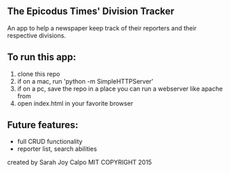 The Epicodus Times' Division Tracker
---
An app to help a newspaper keep track of their reporters and their respective divisions.

To run this app:
---
  1. clone this repo
  2. if on a mac, run 'python -m SimpleHTTPServer'
  3. if on a pc, save the repo in a place you can run a webserver like apache from
  4. open index.html in your favorite browser

Future features:
---
* full CRUD functionality
* reporter list, search abilities

created by Sarah Joy Calpo
MIT COPYRIGHT 2015
